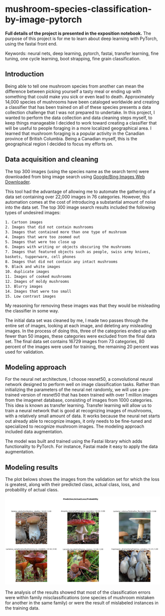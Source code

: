 # mushroom-species-classification-by-image-pytorch
**Full details of the project is presented in the exposition notebook.**
The purpose of this project is for me to learn about deep learning with 
PyTorch, using the fastai front end. 

Keywords: neural nets, deep learning, pytorch, fastai, transfer learning, 
fine tuning, one cycle learning, boot strapping, fine grain classification. 

## Introduction 

Being able to tell one mushroom species from another can mean the difference 
between picking yourself a tasty meal or ending up with something that could 
make you sick or even lead to death. Approximately 14,000 species of mushrooms 
have been cataloged worldwide and creating a classifier that has been trained 
on all of these species presents a data collection challenge that I was not 
prepared to undertake. In this project, I wanted to perform the data collection 
and data cleaning steps myself, to keep things manageable I decided to work 
toward creating a classifier that will be useful to people foraging in a more 
localized geographical area. I learned that mushroom foraging is a popular 
activity in the Canadian province of British Columbia. Being a Canadian myself, 
this is the geographical region I decided to focus my efforts on.

## Data acquisition and cleaning

The top 300 images (using the species name as the search term) were downloaded from bing image search using [Google/Bing Images Web Downloader](https://github.com/ultralytics/google-images-download).

This tool had the advantage of allowing me to automate the gathering of a data set containing over 22,000 images in 76 categories. However, this automation comes at the cost of introducing a substantial amount of noise into the data set. The top 300 image search results included the following types of undesired images:

    1. Cartoon images
    2. Images that did not contain mushrooms
    3. Images that contained more than one type of mushroom
    4. Images that were too zoomed out
    5. Images that were too close up
    6. Images with writing or objects obscuring the mushrooms
    7. Images that featured objects such as people, swiss army knives, baskets, tupperware, cell phones
    8. Images that did not contain any intact mushrooms
    9. Black and white images
    10. duplicate images
    11. Images of cooked mushrooms
    12. Images of moldy mushrooms
    13. Blurry images 
    14. Images that were too small
    15. Low contrast images

My reasoning for removing these images was that they would be misleading the classifier in some way.

The initial data set was cleaned by me, I made two passes through the entire set of images, looking at each image, and deleting any misleading images. In the process of doing this, three of the categories ended up with fewer than 50 images, these categories were excluded from the final data set. The final data set contains 16729 images from 73 categories, 80 percent of the images were used for training, the remaining 20 percent was used for validation.

## Modeling approach

For the neural net architecture, I choose resnet50, a convolutional neural network designed to perform well on image classification tasks. Rather than initializing the parameters of the neural net randomly, we will use a pre-trained version of resnet50 that has been trained with over 1 million images from the imagenet database, consisting of images from 1000 categories. This idea is known as transfer learning. Transfer learning will allow us to train a neural network that is good at recognizing images of mushrooms, with a relatively small amount of data. It works because the neural net starts out already able to recognize images, it only needs to be fine-tuned and specialized to recognize mushroom images. The modeling approach included data augmentation.

The model was built and trained using the Fastai library which adds functionality to PyTorch. For instance, Fastai made it easy to apply the data augmentation. 

## Modeling results

The plot belows shows the images from the validation set for which the loss is greatest, along with their predicted class, actual class, loss, and probability of actual class.

![top_losses.png](https://github.com/BoronII/mushroom-species-classification-by-image-pytorch/blob/master/images/top_losses.png)

The analysis of the results showed that most of the classification errors were within family misclassifications (one species of mushroom mistaken for another in the same family) or were the result of mislabeled instances in the training data. 

